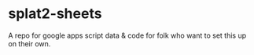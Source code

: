 # splat2-sheets
A repo for google apps script data &amp; code for folk who want to set this up on their own.
